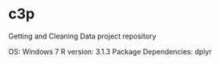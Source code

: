 # c3p
Getting and Cleaning Data project repository

OS: Windows 7
R version: 3.1.3
Package Dependencies: dplyr

